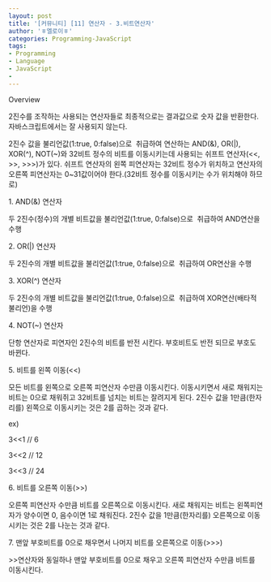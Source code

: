 ```yaml
---
layout: post
title: '[커뮤니티] [11] 연산자 - 3.비트연산자'
author: 'ㅎ엘로이ㅎ'
categories: Programming-JavaScript
tags:
- Programming
- Language
- JavaScript
-
---
```



<script> location.href='https://cafe.naver.com/develoid/701884' ; </script>

<p>Overview</p>
<p>2진수를 조작하는 사용되는 연산자들로 최종적으로는&nbsp;결과값으로 숫자 값을 반환한다. 자바스크립트에서는 잘 사용되지 않는다.</p>
<p>2진수 값을 불리언값(1:true, 0:false)으로&nbsp;&nbsp;취급하여 연산하는 AND(&amp;), OR(|), XOR(^), NOT(~)와 32비트 정수의 비트를 이동시키는데&nbsp;사용되는 쉬프트 연산자(&lt;&lt;, &gt;&gt;, &gt;&gt;&gt;)가 있다. 쉬프트 연산자의 왼쪽 피연산자는 32비트 정수가&nbsp;위치하고 연산자의 오른쪽 피연산자는&nbsp;0~31값이어야 한다.(32비트 정수를 이동시키는 수가 위치해야 하므로)&nbsp;</p>
<p>1. AND(&amp;) 연산자</p>
<p>두 2진수(정수)의 개별 비트값을&nbsp;불리언값(1:true, 0:false)으로&nbsp;&nbsp;취급하여 AND연산을 수행</p>
<p>2. OR(|) 연산자</p>
<p>두 2진수의 개별 비트값을&nbsp;불리언값(1:true, 0:false)으로&nbsp;&nbsp;취급하여 OR연산을 수행</p>
<p>3. XOR(^) 연산자</p>
<p>두 2진수의 개별 비트값을&nbsp;불리언값(1:true, 0:false)으로&nbsp;&nbsp;취급하여 XOR연산(배타적 불리언)을 수행</p>
<p>4. NOT(~) 연산자</p>
<p>단항 연산자로 피연자인 2진수의 비트를 반전 시킨다. 부호비트도 반전 되므로 부호도 바뀐다.</p>
<p>5. 비트를 왼쪽 이동(&lt;&lt;)</p>
<p>모든 비트를 왼쪽으로 오른쪽 피연산자 수만큼 이동시킨다. 이동시키면서 새로 채워지는 비트는 0으로 채워쥐고 32비트를 넘치는 비트는 잘려지게 된다. 2진수 값을 1만큼(한자리를) 왼쪽으로 이동시키는 것은 2를 곱하는 것과 같다.</p>
<p>ex)</p>
<p>3&lt;&lt;1 // 6</p>
<p>3&lt;&lt;2 // 12</p>
<p>3&lt;&lt;3 // 24</p>
<p>6. 비트를&nbsp;오른쪽 이동(&gt;&gt;)</p>
<p>오른쪽 피연산자 수만큼 비트를 오른쪽으로 이동시킨다. 새로 채워지는 비트는 왼쪽피연자가 양수이면 0, 음수이면 1로 채워진다. 2진수 값을 1만큼(한자리를) 오른쪽으로 이동시키는 것은 2를 나눈는 것과 같다.</p>
<p>7. 맨앞 부호비트를 0으로 채우면서 나머지 비트를 오른쪽으로 이동(&gt;&gt;&gt;)</p>
<p>&gt;&gt;연산자와 동일하나 맨앞 부호비트를 0으로 채우고 오른쪽 피연산자 수만큼 비트를 이동시킨다.</p>
<p></p>
